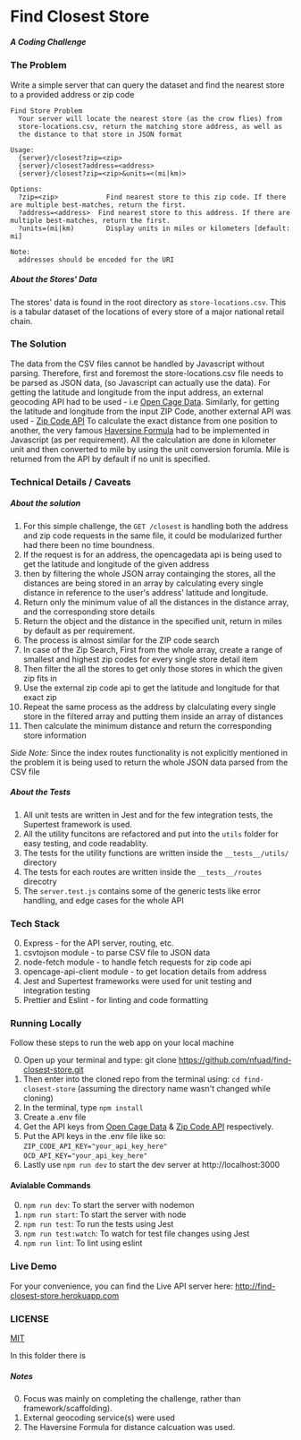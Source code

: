 # Find Closest Store

##### A Coding Challenge

### The Problem

Write a simple server that can query the dataset and find the nearest store to a provided address or zip code

```
Find Store Problem
  Your server will locate the nearest store (as the crow flies) from
  store-locations.csv, return the matching store address, as well as
  the distance to that store in JSON format

Usage:
  {server}/closest?zip=<zip>
  {server}/closest?address=<address>
  {server}/closest?zip=<zip>&units=<(mi|km)>

Options:
  ?zip=<zip>            Find nearest store to this zip code. If there are multiple best-matches, return the first.
  ?address=<address>  Find nearest store to this address. If there are multiple best-matches, return the first.
  ?units=(mi|km)        Display units in miles or kilometers [default: mi]

Note:
  addresses should be encoded for the URI
```

##### About the Stores' Data

The stores' data is found in the root directory as `store-locations.csv`. This is a tabular dataset of the locations of every store of a major national retail chain.

### The Solution

The data from the CSV files cannot be handled by Javascript without parsing. Therefore, first and foremost the store-locations.csv file needs to be parsed as JSON data, (so Javascript can actually use the data).
For getting the latitude and longitude from the input address, an external geocoding API had to be used - i.e [Open Cage Data](https://opencagedata.com/). Similarly, for getting the latitude and longitude from the input ZIP Code, another external API was used - [Zip Code API](https://www.zipcodeapi.com/)
To calculate the exact distance from one position to another, the very famous [Haversine Formula](https://en.wikipedia.org/wiki/Haversine_formula) had to be implemented in Javascript (as per requirement). All the calculation are done in kilometer unit and then converted to mile by using the unit conversion forumla. Mile is returned from the API by default if no unit is specified.

### Technical Details / Caveats

##### About the solution

1. For this simple challenge, the `GET /closest` is handling both the address and zip code requests in the same file, it could be modularized further had there been no time boundness.
1. If the request is for an address, the opencagedata api is being used to get the latitude and longitude of the given address
1. then by filtering the whole JSON array containging the stores, all the distances are being stored in an array by calculating every single distance in reference to the user's address' latitude and longitude.
1. Return only the minimum value of all the distances in the distance array, and the corresponding store details
1. Return the object and the distance in the specified unit, return in miles by default as per requirement.
1. The process is almost similar for the ZIP code search
1. In case of the Zip Search, First from the whole array, create a range of smallest and highest zip codes for every single store detail item
1. Then filter the all the stores to get only those stores in which the given zip fits in
1. Use the external zip code api to get the latitude and longitude for that exact zip
1. Repeat the same process as the address by clalculating every single store in the filtered array and putting them inside an array of distances
1. Then calculate the minimum distance and return the corresponding store information

_Side Note:_ Since the index routes functionality is not explicitly mentioned in the problem it is being used to return the whole JSON data parsed from the CSV file

##### About the Tests

1. All unit tests are written in Jest and for the few integration tests, the Supertest framework is used.
1. All the utility funcitons are refactored and put into the `utils` folder for easy testing, and code readablity.
1. The tests for the utility functions are written inside the `__tests__/utils/` directory
1. The tests for each routes are written inside the `__tests__/routes` direcotry
1. The `server.test.js` contains some of the generic tests like error handling, and edge cases for the whole API

### Tech Stack

0. Express - for the API server, routing, etc.
1. csvtojson module - to parse CSV file to JSON data
1. node-fetch module - to handle fetch requests for zip code api
1. opencage-api-client module - to get location details from address
1. Jest and Supertest frameworks were used for unit testing and integration testing
1. Prettier and Eslint - for linting and code formatting

### Running Locally

Follow these steps to run the web app on your local machine

0. Open up your terminal and type: git clone https://github.com/nfuad/find-closest-store.git
1. Then enter into the cloned repo from the terminal using: `cd find-closest-store` (assuming the directory name wasn't changed while cloning)
1. In the terminal, type `npm install`
1. Create a .env file
1. Get the API keys from [Open Cage Data](https://opencagedata.com/) & [Zip Code API](https://www.zipcodeapi.com/) respectively.
1. Put the API keys in the .env file like so:
   `ZIP_CODE_API_KEY="your_api_key_here"`
   `OCD_API_KEY="your_api_key_here"`
1. Lastly use `npm run dev` to start the dev server at http://localhost:3000

#### Avialable Commands

0. `npm run dev`: To start the server with nodemon
1. `npm run start`: To start the server with node
1. `npm run test`: To run the tests using Jest
1. `npm run test:watch`: To watch for test file changes using Jest
1. `npm run lint`: To lint using eslint

### Live Demo

For your convenience, you can find the Live API server here: http://find-closest-store.herokuapp.com

### LICENSE

[MIT](./LICENSE)

In this folder there is

##### Notes

0. Focus was mainly on completing the challenge, rather than framework/scaffolding).
1. External geocoding service(s) were used
1. The Haversine Formula for distance calcuation was used.
